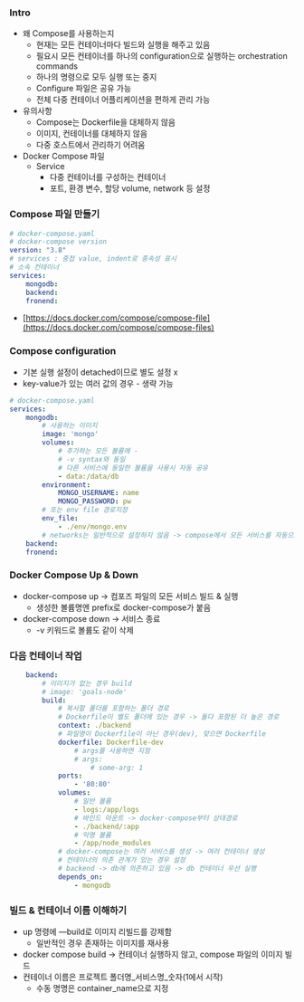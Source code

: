 ### Intro

- 왜 Compose를 사용하는지
    - 현재는 모든 컨테이너마다 빌드와 실행을 해주고 있음
    - 필요시 모든 컨테이너를 하나의 configuration으로 실행하는 orchestration commands
    - 하나의 명령으로 모두 실행 또는 중지
    - Configure 파일은 공유 가능
    - 전체 다중 컨테이너 어플리케이션을 편하게 관리 가능
- 유의사항
    - Compose는 Dockerfile을 대체하지 않음
    - 이미지, 컨테이너를 대체하지 않음
    - 다중 호스트에서 관리하기 어려움
- Docker Compose 파일
    - Service
        - 다중 컨테이너를 구성하는 컨테이너
        - 포트, 환경 변수, 할당 volume, network 등 설정

### Compose 파일 만들기

```yaml
# docker-compose.yaml
# docker-compose version
version: "3.8"
# services : 중첩 value, indent로 종속성 표시
# 소속 컨테이너
services:
	mongodb:
	backend:
	fronend:
```

- [https://docs.docker.com/compose/compose-file](https://docs.docker.com/compose/compose-files)

### Compose configuration

- 기본 실행 설정이 detached이므로 별도 설정 x
- key-value가 있는 여러 값의 경우 - 생략 가능

```yaml
# docker-compose.yaml
services:
	mongodb:
		# 사용하는 이미지
		image: 'mongo'
		volumes:
			# 추가하는 모든 볼륨에 -
			# -v syntax와 동일
			# 다른 서비스에 동일한 볼륨을 사용시 자동 공유
			- data:/data/db
		environment:
			MONGO_USERNAME: name
			MONGO_PASSWORD: pw
		# 또는 env file 경로지정
		env_file:
			- ./env/mongo.env
		# networks는 일반적으로 설정하지 않음 -> compose에서 모든 서비스를 자동으로 동일 네트워크 매핑
	backend:
	fronend:
```

### Docker Compose Up & Down

- docker-compose up → 컴포즈 파일의 모든 서비스 빌드 & 실행
    - 생성한 볼륨명엔 prefix로 docker-compose가 붙음
- docker-compose down → 서비스 종료
    - -v 키워드로 볼륨도 같이 삭제

### 다음 컨테이너 작업

```yaml
	backend:
		# 이미지가 없는 경우 build
		# image: 'goals-node'
		build:
			# 복사할 폴더를 포함하는 폴더 경로
			# Dockerfile이 별도 폴더에 있는 경우 -> 둘다 포함된 더 높은 경로
			context: ./backend
			# 파일명이 Dockerfile이 아닌 경우(dev), 맞으면 Dockerfile
			dockerfile: Dockerfile-dev
				# args를 사용하면 지정
				# args: 
					# some-arg: 1
			ports:
				- '80:80'
			volumes:
				# 일반 볼륨
				- logs:/app/logs
				# 바인드 마운트 -> docker-compose부터 상대경로
				- ./backend/:app
				# 익명 볼륨
				- /app/node_modules
			# docker-compose는 여러 서비스를 생성 -> 여러 컨테이너 생성
			# 컨테이너의 의존 관계가 있는 경우 설정
			# backend -> db에 의존하고 있음 -> db 컨테이너 우선 실행
			depends_on:
				- mongodb
```

### 빌드 & 컨테이너 이름 이해하기

- up 명령에 —build로 이미지 리빌드를 강제함
    - 일반적인 경우 존재하는 이미지를 재사용
- docker compose build → 컨테이너 실행하지 않고, compose 파일의 이미지 빌드
- 컨테이너 이름은 프로젝트 폴더명_서비스명_숫자(1에서 시작)
    - 수동 명명은 container_name으로 지정
